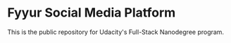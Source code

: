 # Fyyur Social Media Platform

This is the public repository for Udacity's Full-Stack Nanodegree program.
